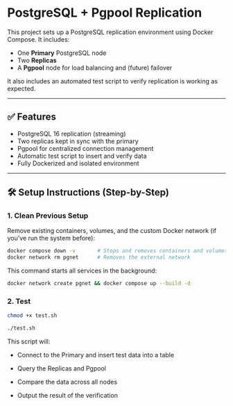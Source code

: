 # PostgreSQL + Pgpool Replication

This project sets up a PostgreSQL replication environment using Docker Compose. It includes:
- One **Primary** PostgreSQL node
- Two **Replicas**
- A **Pgpool** node for load balancing and (future) failover

It also includes an automated test script to verify replication is working as expected.

---

## ✅ Features

- PostgreSQL 16 replication (streaming)
- Two replicas kept in sync with the primary
- Pgpool for centralized connection management
- Automatic test script to insert and verify data
- Fully Dockerized and isolated environment

---

## 🛠️ Setup Instructions (Step-by-Step)

### 1. Clean Previous Setup

Remove existing containers, volumes, and the custom Docker network (if you’ve run the system before):

```bash
docker compose down -v       # Stops and removes containers and volumes
docker network rm pgnet      # Removes the external network
```

This command starts all services in the background:

```bash
docker network create pgnet && docker compose up --build -d
```

### 2. Test

```bash
chmod +x test.sh
```

```bash
./test.sh
```

This script will:

- Connect to the Primary and insert test data into a table

- Query the Replicas and Pgpool

- Compare the data across all nodes

- Output the result of the verification
